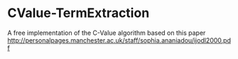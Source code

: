 CValue-TermExtraction
=====================

A free implementation of the C-Value algorithm based on this paper http://personalpages.manchester.ac.uk/staff/sophia.ananiadou/ijodl2000.pdf
